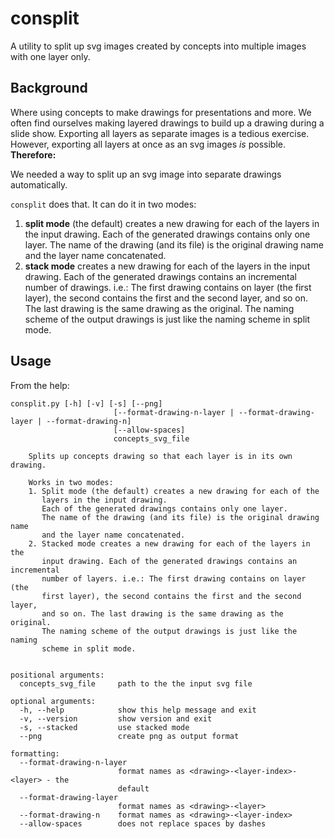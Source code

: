 # consplit

A utility to split up svg images created by concepts into multiple images with one layer only.

## Background
Where using concepts to make drawings for presentations and more. We often find ourselves making layered drawings to build up a drawing during a slide show. Exporting all layers as separate images is a tedious exercise. However, exporting all layers at once as an svg images _is_ possible. __Therefore:__

We needed a way to split up an svg image into separate drawings automatically. 

`consplit` does that. It can do it in two modes:

1. __split mode__ (the default) creates a new drawing for each of the layers in the input drawing. Each of the generated drawings contains only one layer. The name of the drawing (and its file) is the original drawing name and the layer name concatenated. 
2. __stack mode__ creates a new drawing for each of the layers in the input drawing. Each of the generated drawings contains an incremental number of drawings. i.e.: The first drawing contains on layer (the first layer), the second contains the first and the second layer, and so on. The last drawing is the same drawing as the original. The naming scheme of the output drawings is just like the naming scheme in split mode.

## Usage

From the help:

```
consplit.py [-h] [-v] [-s] [--png]  
                       [--format-drawing-n-layer | --format-drawing-layer | --format-drawing-n]  
                       [--allow-spaces]  
                       concepts_svg_file

    Splits up concepts drawing so that each layer is in its own drawing.

    Works in two modes: 
    1. Split mode (the default) creates a new drawing for each of the 
       layers in the input drawing. 
       Each of the generated drawings contains only one layer. 
       The name of the drawing (and its file) is the original drawing name 
       and the layer name concatenated. 
    2. Stacked mode creates a new drawing for each of the layers in the 
       input drawing. Each of the generated drawings contains an incremental 
       number of layers. i.e.: The first drawing contains on layer (the 
       first layer), the second contains the first and the second layer, 
       and so on. The last drawing is the same drawing as the original. 
       The naming scheme of the output drawings is just like the naming 
       scheme in split mode.
    

positional arguments:
  concepts_svg_file     path to the the input svg file

optional arguments:
  -h, --help            show this help message and exit
  -v, --version         show version and exit
  -s, --stacked         use stacked mode
  --png                 create png as output format

formatting:
  --format-drawing-n-layer
                        format names as <drawing>-<layer-index>-<layer> - the
                        default
  --format-drawing-layer
                        format names as <drawing>-<layer>
  --format-drawing-n    format names as <drawing>-<layer-index>
  --allow-spaces        does not replace spaces by dashes
```